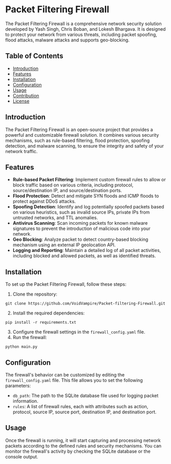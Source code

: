 # Packet Filtering Firewall

The Packet Filtering Firewall is a comprehensive network security solution developed by Yash Singh, Chris Boban, and Lokesh Bhargava. It is designed to protect your network from various threats, including packet spoofing, flood attacks, malware attacks and supports geo-blocking.

## Table of Contents
- [Introduction](#introduction)
- [Features](#features)
- [Installation](#installation)
- [Configuration](#configuration)
- [Usage](#usage)
- [Contribution](#contribution)
- [License](#license)

## Introduction
The Packet Filtering Firewall is an open-source project that provides a powerful and customizable firewall solution. It combines various security mechanisms, such as rule-based filtering, flood protection, spoofing detection, and malware scanning, to ensure the integrity and safety of your network traffic.

## Features
- **Rule-based Packet Filtering**: Implement custom firewall rules to allow or block traffic based on various criteria, including protocol, source/destination IP, and source/destination ports.
- **Flood Protection**: Detect and mitigate SYN floods and ICMP floods to protect against DDoS attacks.
- **Spoofing Detection**: Identify and log potentially spoofed packets based on various heuristics, such as invalid source IPs, private IPs from untrusted networks, and TTL anomalies.
- **Antivirus Scanning**: Scan incoming packets for known malware signatures to prevent the introduction of malicious code into your network.
- **Geo Blocking**: Analyze packet to detect country-based blocking mechanism using an external IP geolocation API.
- **Logging and Reporting**: Maintain a detailed log of all packet activities, including blocked and allowed packets, as well as identified threats.

## Installation
To set up the Packet Filtering Firewall, follow these steps:

1. Clone the repository:
```
git clone https://github.com/VoidVampire/Packet-filtering-Firewall.git
```
2. Install the required dependencies:
```
pip install -r requirements.txt
```
3. Configure the firewall settings in the `firewall_config.yaml` file.
4. Run the firewall:
```
python main.py
```

## Configuration
The firewall's behavior can be customized by editing the `firewall_config.yaml` file. This file allows you to set the following parameters:

- `db_path`: The path to the SQLite database file used for logging packet information.
- `rules`: A list of firewall rules, each with attributes such as action, protocol, source IP, source port, destination IP, and destination port.

## Usage
Once the firewall is running, it will start capturing and processing network packets according to the defined rules and security mechanisms. You can monitor the firewall's activity by checking the SQLite database or the console output.
